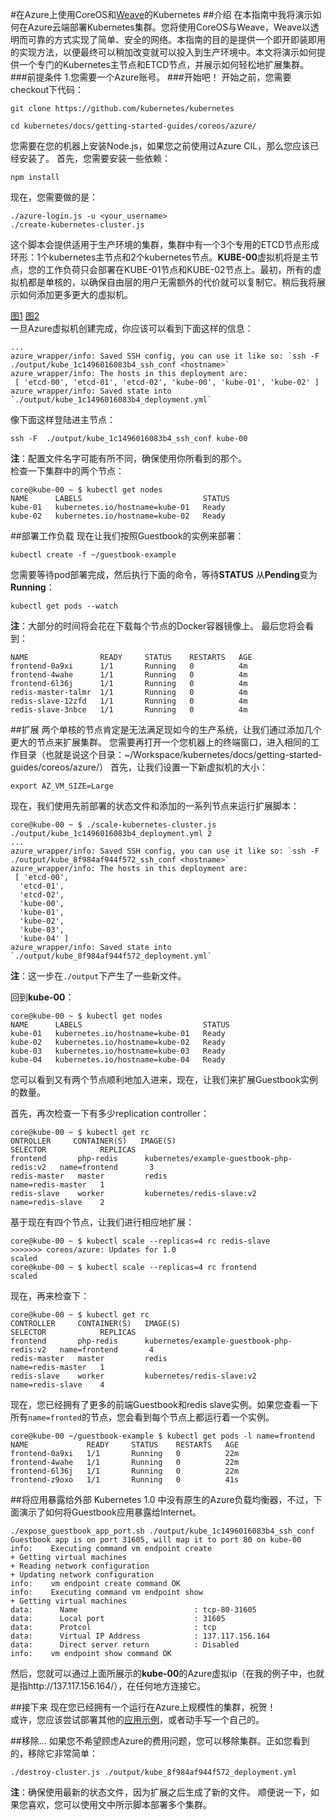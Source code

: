 #在Azure上使用CoreOS和[Weave](http://weave.works/)的Kubernetes
##介绍
在本指南中我将演示如何在Azure云端部署Kubernetes集群。您将使用CoreOS与Weave，Weave以透明而可靠的方式实现了简单、安全的网络。本指南的目的是提供一个即开即装即用的实现方法，以便最终可以稍加改变就可以投入到生产环境中。本文将演示如何提供一个专门的Kubernetes主节点和ETCD节点，并展示如何轻松地扩展集群。
###前提条件
1.您需要一个Azure账号。
###开始吧！
开始之前，您需要checkout下代码：

```
git clone https://github.com/kubernetes/kubernetes  

cd kubernetes/docs/getting-started-guides/coreos/azure/
```
您需要在您的机器上安装Node.js，如果您之前使用过Azure CIL，那么您应该已经安装了。
首先，您需要安装一些依赖：

```
npm install
```
现在，您需要做的是：

```
./azure-login.js -u <your_username>
./create-kubernetes-cluster.js
```
这个脚本会提供适用于生产环境的集群，集群中有一个3个专用的ETCD节点形成环形：1个kubernetes主节点和2个kubernetes节点。**KUBE-00**虚拟机将是主节点，您的工作负荷只会部署在KUBE-01节点和KUBE-02节点上。最初，所有的虚拟机都是单核的，以确保自由层的用户无需额外的代价就可以复制它。稍后我将展示如何添加更多更大的虚拟机。

[图1](http://kubernetes.io/v1.1/docs/getting-started-guides/coreos/azure/initial_cluster.png)
[图2](http://kubernetes.io/v1.1/docs/getting-started-guides/coreos/azure/initial_cluster.png)  
一旦Azure虚拟机创建完成，你应该可以看到下面这样的信息：

```
...
azure_wrapper/info: Saved SSH config, you can use it like so: `ssh -F  ./output/kube_1c1496016083b4_ssh_conf <hostname>`  
azure_wrapper/info: The hosts in this deployment are:
 [ 'etcd-00', 'etcd-01', 'etcd-02', 'kube-00', 'kube-01', 'kube-02' ]
azure_wrapper/info: Saved state into `./output/kube_1c1496016083b4_deployment.yml`
```
像下面这样登陆进主节点：

```
ssh -F  ./output/kube_1c1496016083b4_ssh_conf kube-00

```
**注**：配置文件名字可能有所不同，确保使用你所看到的那个。  
检查一下集群中的两个节点：

```
core@kube-00 ~ $ kubectl get nodes
NAME      LABELS                           STATUS
kube-01   kubernetes.io/hostname=kube-01   Ready
kube-02   kubernetes.io/hostname=kube-02   Ready
```
##部署工作负载
现在让我们按照Guestbook的实例来部署：

```
kubectl create -f ~/guestbook-example

```
您需要等待pod部署完成，然后执行下面的命令，等待**STATUS**
从**Pending**变为**Running**：

```
kubectl get pods --watch

```
**注**：大部分的时间将会花在下载每个节点的Docker容器镜像上。
最后您将会看到：

```
NAME                READY     STATUS    RESTARTS   AGE
frontend-0a9xi      1/1       Running   0          4m
frontend-4wahe      1/1       Running   0          4m
frontend-6l36j      1/1       Running   0          4m
redis-master-talmr  1/1       Running   0          4m
redis-slave-12zfd   1/1       Running   0          4m
redis-slave-3nbce   1/1       Running   0          4m
```
##扩展
两个单核的节点肯定是无法满足现如今的生产系统，让我们通过添加几个更大的节点来扩展集群。
您需要再打开一个您机器上的终端窗口，进入相同的工作目录（也就是说这个目录：~/Workspace/kubernetes/docs/getting-started-guides/coreos/azure/）
首先，让我们设置一下新虚拟机的大小：

```
export AZ_VM_SIZE=Large

```
现在，我们使用先前部署的状态文件和添加的一系列节点来运行扩展脚本：

```
core@kube-00 ~ $ ./scale-kubernetes-cluster.js ./output/kube_1c1496016083b4_deployment.yml 2
...
azure_wrapper/info: Saved SSH config, you can use it like so: `ssh -F  ./output/kube_8f984af944f572_ssh_conf <hostname>`
azure_wrapper/info: The hosts in this deployment are:
 [ 'etcd-00',
  'etcd-01',
  'etcd-02',
  'kube-00',
  'kube-01',
  'kube-02',
  'kube-03',
  'kube-04' ]
azure_wrapper/info: Saved state into `./output/kube_8f984af944f572_deployment.yml`
```
**注**：这一步在`./output`下产生了一些新文件。 
 
回到**kube-00**：

```
core@kube-00 ~ $ kubectl get nodes
NAME      LABELS                           STATUS
kube-01   kubernetes.io/hostname=kube-01   Ready
kube-02   kubernetes.io/hostname=kube-02   Ready
kube-03   kubernetes.io/hostname=kube-03   Ready
kube-04   kubernetes.io/hostname=kube-04   Ready
```
您可以看到又有两个节点顺利地加入进来，现在，让我们来扩展Guestbook实例的数量。

首先，再次检查一下有多少replication controller：

```
core@kube-00 ~ $ kubectl get rc
ONTROLLER     CONTAINER(S)   IMAGE(S)                                    SELECTOR            REPLICAS
frontend       php-redis      kubernetes/example-guestbook-php-redis:v2   name=frontend       3
redis-master   master         redis                                       name=redis-master   1
redis-slave    worker         kubernetes/redis-slave:v2                   name=redis-slave    2
```
基于现在有四个节点，让我们进行相应地扩展：

```
core@kube-00 ~ $ kubectl scale --replicas=4 rc redis-slave
>>>>>>> coreos/azure: Updates for 1.0
scaled
core@kube-00 ~ $ kubectl scale --replicas=4 rc frontend
scaled
```
现在，再来检查下：

```
core@kube-00 ~ $ kubectl get rc
CONTROLLER     CONTAINER(S)   IMAGE(S)                                    SELECTOR            REPLICAS
frontend       php-redis      kubernetes/example-guestbook-php-redis:v2   name=frontend       4
redis-master   master         redis                                       name=redis-master   1
redis-slave    worker         kubernetes/redis-slave:v2                   name=redis-slave    4
```
现在，您已经拥有了更多的前端Guestbook和redis slave实例。如果您查看一下所有`name=fronted`的节点，您会看到每个节点上都运行着一个实例。

```
core@kube-00 ~/guestbook-example $ kubectl get pods -l name=frontend
NAME             READY     STATUS    RESTARTS   AGE
frontend-0a9xi   1/1       Running   0          22m
frontend-4wahe   1/1       Running   0          22m
frontend-6l36j   1/1       Running   0          22m
frontend-z9oxo   1/1       Running   0          41s
```

##将应用暴露给外部
Kubernetes 1.0 中没有原生的Azure负载均衡器，不过，下面演示了如何将Guestbook应用暴露给Internet。

```
./expose_guestbook_app_port.sh ./output/kube_1c1496016083b4_ssh_conf
Guestbook app is on port 31605, will map it to port 80 on kube-00
info:    Executing command vm endpoint create
+ Getting virtual machines
+ Reading network configuration
+ Updating network configuration
info:    vm endpoint create command OK
info:    Executing command vm endpoint show
+ Getting virtual machines
data:      Name                          : tcp-80-31605
data:      Local port                    : 31605
data:      Protcol                       : tcp
data:      Virtual IP Address            : 137.117.156.164
data:      Direct server return          : Disabled
info:    vm endpoint show command OK
```
然后，您就可以通过上面所展示的**kube-00**的Azure虚拟ip（在我的例子中，也就是指http://137.117.156.164/），在任何地方连接它。

##接下来
现在您已经拥有一个运行在Azure上规模性的集群，祝贺！  
或许，您应该尝试部署其他的[应用示例](http://kubernetes.io/v1.1/examples/)，或者动手写一个自己的。

##移除...
如果您不希望顾虑Azure的费用问题，您可以移除集群。正如您看到的，移除它非常简单：

```
./destroy-cluster.js ./output/kube_8f984af944f572_deployment.yml

```
**注**：确保使用最新的状态文件，因为扩展之后生成了新的文件。
顺便说一下，如果您喜欢，您可以使用文中所示脚本部署多个集群。